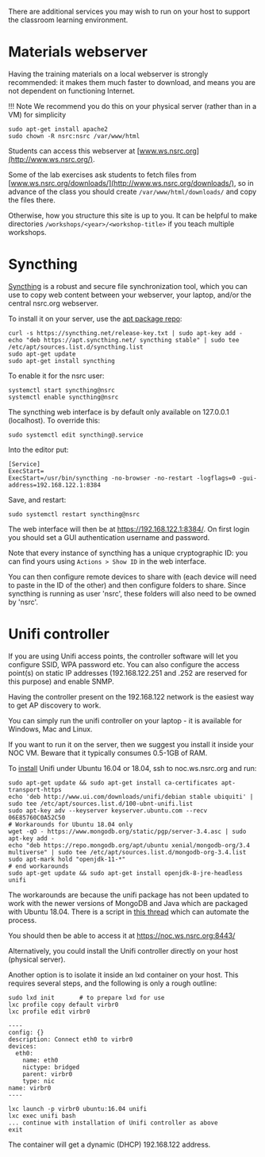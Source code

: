 There are additional services you may wish to run on your host to support
the classroom learning environment.

# Materials webserver

Having the training materials on a local webserver is strongly recommended:
it makes them much faster to download, and means you are not dependent on
functioning Internet.

!!! Note
    We recommend you do this on your physical server (rather than in a VM)
    for simplicity

```shell
sudo apt-get install apache2
sudo chown -R nsrc:nsrc /var/www/html
```

Students can access this webserver at [www.ws.nsrc.org](http://www.ws.nsrc.org/).

Some of the lab exercises ask students to fetch files from
[www.ws.nsrc.org/downloads/](http://www.ws.nsrc.org/downloads/), so in
advance of the class you should create `/var/www/html/downloads/` and copy
the files there.

Otherwise, how you structure this site is up to you.  It can be helpful to
make directories `/workshops/<year>/<workshop-title>` if you teach multiple
workshops.

# Syncthing

[Syncthing](https://syncthing.net) is a robust and secure file
synchronization tool, which you can use to copy web content between your
webserver, your laptop, and/or the central nsrc.org webserver.

To install it on your server, use the [apt package repo](https://apt.syncthing.net):

```
curl -s https://syncthing.net/release-key.txt | sudo apt-key add -
echo "deb https://apt.syncthing.net/ syncthing stable" | sudo tee /etc/apt/sources.list.d/syncthing.list
sudo apt-get update
sudo apt-get install syncthing
```

To enable it for the nsrc user:

```
systemctl start syncthing@nsrc
systemctl enable syncthing@nsrc
```

The syncthing web interface is by default only available on 127.0.0.1
(localhost).  To override this:

```
sudo systemctl edit syncthing@.service
```

Into the editor put:

```
[Service]
ExecStart=
ExecStart=/usr/bin/syncthing -no-browser -no-restart -logflags=0 -gui-address=192.168.122.1:8384
```

Save, and restart:

```
sudo systemctl restart syncthing@nsrc
```

The web interface will then be at <https://192.168.122.1:8384/>.  On first
login you should set a GUI authentication username and password.

Note that every instance of syncthing has a unique cryptographic ID: you can
find yours using `Actions > Show ID` in the web interface.

You can then configure remote devices to share with (each device will need
to paste in the ID of the other) and then configure folders to share.  Since
syncthing is running as user 'nsrc', these folders will also need to be
owned by 'nsrc'.

# Unifi controller

If you are using Unifi access points, the controller software will let you
configure SSID, WPA password etc.  You can also configure the access
point(s) on static IP addresses (192.168.122.251 and .252 are reserved for
this purpose) and enable SNMP.

Having the controller present on the 192.168.122 network is the easiest way
to get AP discovery to work.

You can simply run the unifi controller on your laptop - it is available for
Windows, Mac and Linux.

If you want to run it on the server, then we suggest you install it inside
your NOC VM.  Beware that it typically consumes 0.5-1GB of RAM.

To [install](https://help.ubnt.com/hc/en-us/articles/220066768-UniFi-How-to-Install-and-Update-via-APT-on-Debian-or-Ubuntu)
Unifi under Ubuntu 16.04 or 18.04, ssh to noc.ws.nsrc.org and run:

```shell
sudo apt-get update && sudo apt-get install ca-certificates apt-transport-https
echo 'deb http://www.ui.com/downloads/unifi/debian stable ubiquiti' | sudo tee /etc/apt/sources.list.d/100-ubnt-unifi.list
sudo apt-key adv --keyserver keyserver.ubuntu.com --recv 06E85760C0A52C50
# Workarounds for Ubuntu 18.04 only
wget -qO - https://www.mongodb.org/static/pgp/server-3.4.asc | sudo apt-key add -
echo "deb https://repo.mongodb.org/apt/ubuntu xenial/mongodb-org/3.4 multiverse" | sudo tee /etc/apt/sources.list.d/mongodb-org-3.4.list
sudo apt-mark hold "openjdk-11-*"
# end workarounds
sudo apt-get update && sudo apt-get install openjdk-8-jre-headless unifi
```

The workarounds are because the unifi package has not been updated to work
with the newer versions of MongoDB and Java which are packaged with Ubuntu
18.04.  There is a script in
[this thread](https://community.ui.com/questions/UniFi-Installation-Scripts-or-UniFi-Easy-Update-Script-or-UniFi-Lets-Encrypt-or-Ubuntu-16-04-18-04-/ccbc7530-dd61-40a7-82ec-22b17f027776)
which can automate the process.

You should then be able to access it at <https://noc.ws.nsrc.org:8443/>

Alternatively, you could install the Unifi controller directly on your host
(physical server).

Another option is to isolate it inside an lxd container on your host.  This
requires several steps, and the following is only a rough outline:

```shell
sudo lxd init       # to prepare lxd for use
lxc profile copy default virbr0
lxc profile edit virbr0

----
config: {}
description: Connect eth0 to virbr0
devices:
  eth0:
    name: eth0
    nictype: bridged
    parent: virbr0
    type: nic
name: virbr0
----

lxc launch -p virbr0 ubuntu:16.04 unifi
lxc exec unifi bash
... continue with installation of Unifi controller as above
exit
```

The container will get a dynamic (DHCP) 192.168.122 address.
